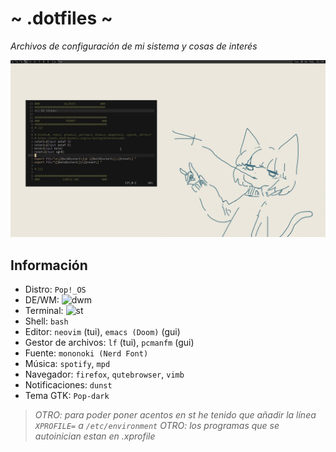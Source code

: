 # ~ .dotfiles ~
*Archivos de configuración de mi sistema y cosas de interés*

![](showcase.png)

## Información
- Distro: `Pop!_OS`
- DE/WM: ![dwm](https://github.com/Dorovich/dwm-vido)
- Terminal: ![st](https://github.com/Dorovich/st-vido)
- Shell: `bash`
- Editor: `neovim` (tui), `emacs (Doom)` (gui)
- Gestor de archivos: `lf` (tui), `pcmanfm` (gui)
- Fuente: `mononoki (Nerd Font)`
- Música: `spotify`, `mpd`
- Navegador: `firefox`, `qutebrowser`, `vimb`
- Notificaciones: `dunst`
- Tema GTK: `Pop-dark`

> *OTRO: para poder poner acentos en st he tenido que añadir la línea `XPROFILE=` a `/etc/environment`*
> *OTRO: los programas que se autoinician estan en .xprofile*
